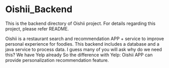 # Oishii_Backend
This is the backend directory of Oishii project. For details regarding this project, please refer README.

Oishii is a restaurant search and recommendation APP + service to improve personal experience for foodies. 
This backend includes a database and a java service to process data. 
I guess many of you will ask why do we need this? We have Yelp already
So the difference with Yelp: Oishii APP can provide personalization recommendation feature.
